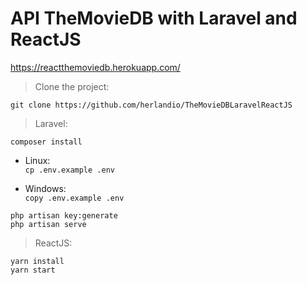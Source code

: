 # API TheMovieDB with Laravel and ReactJS

https://reactthemoviedb.herokuapp.com/

> Clone the project: <br>

`git clone https://github.com/herlandio/TheMovieDBLaravelReactJS`

> Laravel: <br>

`composer install` <br>
    
   - Linux: <br>
        `cp .env.example .env` <br>

   - Windows: <br> 
        `copy .env.example .env` <br>

`php artisan key:generate` <br>
`php artisan serve` <br>

> ReactJS: <br>

`yarn install` <br>
`yarn start` <br>
